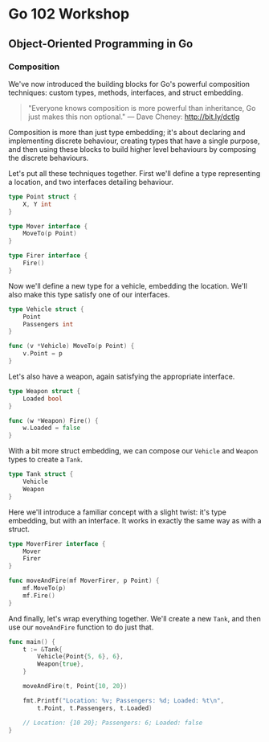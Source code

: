 # Go 102 Workshop

## Object-Oriented Programming in Go

### Composition

We've now introduced the building blocks for Go's powerful composition
techniques: custom types, methods, interfaces, and struct embedding.

> "Everyone knows composition is more powerful than inheritance, Go just makes
> this non optional." — Dave Cheney: http://bit.ly/dctlg

Composition is more than just type embedding; it's about declaring and
implementing discrete behaviour, creating types that have a single purpose,
and then using these blocks to build higher level behaviours by composing the
discrete behaviours.

Let's put all these techniques together.  First we'll define a type
representing a location, and two interfaces detailing behaviour.

```go
type Point struct {
	X, Y int
}

type Mover interface {
	MoveTo(p Point)
}

type Firer interface {
	Fire()
}
```

Now we'll define a new type for a vehicle, embedding the location.  We'll also
make this type satisfy one of our interfaces.

```go
type Vehicle struct {
	Point
	Passengers int
}

func (v *Vehicle) MoveTo(p Point) {
	v.Point = p
}
```

Let's also have a weapon, again satisfying the appropriate interface.

```go
type Weapon struct {
	Loaded bool
}

func (w *Weapon) Fire() {
	w.Loaded = false
}
```

With a bit more struct embedding, we can compose our `Vehicle` and `Weapon`
types to create a `Tank`.

```go
type Tank struct {
	Vehicle
	Weapon
}
```

Here we'll introduce a familiar concept with a slight twist: it's type
embedding, but with an interface.  It works in exactly the same way as with
a struct.

```go
type MoverFirer interface {
	Mover
	Firer
}

func moveAndFire(mf MoverFirer, p Point) {
	mf.MoveTo(p)
	mf.Fire()
}
```

And finally, let's wrap everything together.  We'll create a new `Tank`, and
then use our `moveAndFire` function to do just that.

```go
func main() {
	t := &Tank{
		Vehicle{Point{5, 6}, 6},
		Weapon{true},
	}

	moveAndFire(t, Point{10, 20})

	fmt.Printf("Location: %v; Passengers: %d; Loaded: %t\n",
		t.Point, t.Passengers, t.Loaded)

	// Location: {10 20}; Passengers: 6; Loaded: false
}
```
